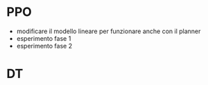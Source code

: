 # PPO
- modificare il modello lineare per funzionare anche con il planner
- esperimento fase 1
- esperimento fase 2

# DT
